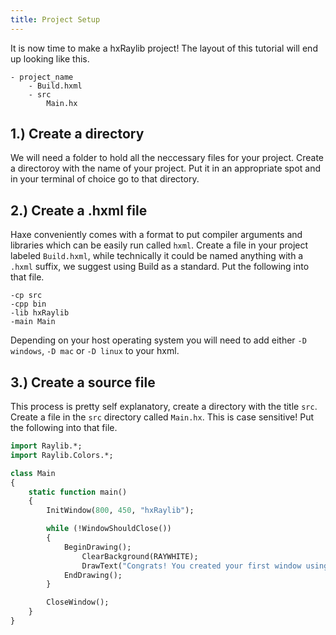 ```yaml
---
title: Project Setup
---
```

It is now time to make a hxRaylib project! The layout of this tutorial will end up looking like this.
```text
- project_name
	- Build.hxml
	- src
		Main.hx
```
## 1.) Create a directory
We will need a folder to hold all the neccessary files for your project. Create a directoroy with the name of your project. Put it in an appropriate spot and in your terminal of choice go to that directory.

## 2.) Create a .hxml file
Haxe conveniently comes with a format to put compiler arguments and libraries which can be easily run called ``hxml``. Create a file in your project labeled ``Build.hxml``, while technically it could be named anything with a ``.hxml`` suffix, we suggest using Build as a standard. Put the following into that file.
```text
-cp src
-cpp bin
-lib hxRaylib
-main Main
```
Depending on your host operating system you will need to add either ``-D windows``, ``-D mac`` or ``-D linux`` to your hxml.

## 3.) Create a source file
This process is pretty self explanatory, create a directory with the title ``src``. Create a file in the ``src`` directory called ``Main.hx``. This is case sensitive! Put the following into that file.
```haxe
import Raylib.*;
import Raylib.Colors.*;

class Main
{
    static function main()
    {
        InitWindow(800, 450, "hxRaylib");

        while (!WindowShouldClose())
        {
            BeginDrawing();
                ClearBackground(RAYWHITE);
                DrawText("Congrats! You created your first window using hxRaylib!", 100, 100, 20, BLACK);
            EndDrawing();
        }

        CloseWindow();
    }
}
```
